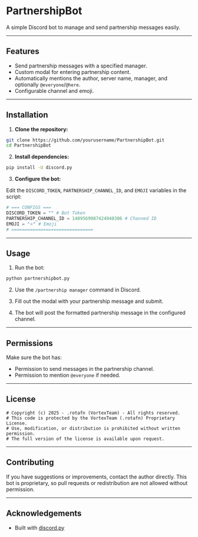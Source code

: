 # PartnershipBot

A simple Discord bot to manage and send partnership messages easily.

---

## Features

* Send partnership messages with a specified manager.
* Custom modal for entering partnership content.
* Automatically mentions the author, server name, manager, and optionally `@everyone`/`@here`.
* Configurable channel and emoji.

---

## Installation

1. **Clone the repository:**

```bash
git clone https://github.com/yourusername/PartnershipBot.git
cd PartnershipBot
```

2. **Install dependencies:**

```bash
pip install -U discord.py
```

3. **Configure the bot:**

Edit the `DISCORD_TOKEN`, `PARTNERSHIP_CHANNEL_ID`, and `EMOJI` variables in the script:

```python
# === CONFIGS === 
DISCORD_TOKEN = "" # Bot Token 
PARTNERSHIP_CHANNEL_ID = 1409569987424948306 # Channed ID 
EMOJI = "⭐" # Emoji 
# ===============================
```

---

## Usage

1. Run the bot:

```bash
python partnershipbot.py
```

2. Use the `/partnership manager` command in Discord.

3. Fill out the modal with your partnership message and submit.

4. The bot will post the formatted partnership message in the configured channel.

---

## Permissions

Make sure the bot has:

* Permission to send messages in the partnership channel.
* Permission to mention `@everyone` if needed.

---

## License

```
# Copyright (c) 2025 - .rotafn (VortexTeam) - All rights reserved.
# This code is protected by the VortexTeam (.rotafn) Proprietary License.
# Use, modification, or distribution is prohibited without written permission.
# The full version of the license is available upon request.
```

---

## Contributing

If you have suggestions or improvements, contact the author directly. This bot is proprietary, so pull requests or redistribution are not allowed without permission.

---

## Acknowledgements

* Built with [discord.py](https://discordpy.readthedocs.io/)

